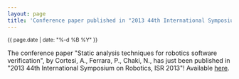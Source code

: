 ```yaml
---
layout: page
title: 'Conference paper published in "2013 44th International Symposium on Robotics, ISR 2013"'
---
```


<small>{{ page.date | date: "%-d %B %Y" }}</small>

The conference paper "Static analysis techniques for robotics software verification", by Cortesi, A., Ferrara, P., Chaki, N., has just been published in "2013 44th International Symposium on Robotics, ISR 2013"! Available [here](https://doi.org/10.1109/ISR.2013.6739742).
